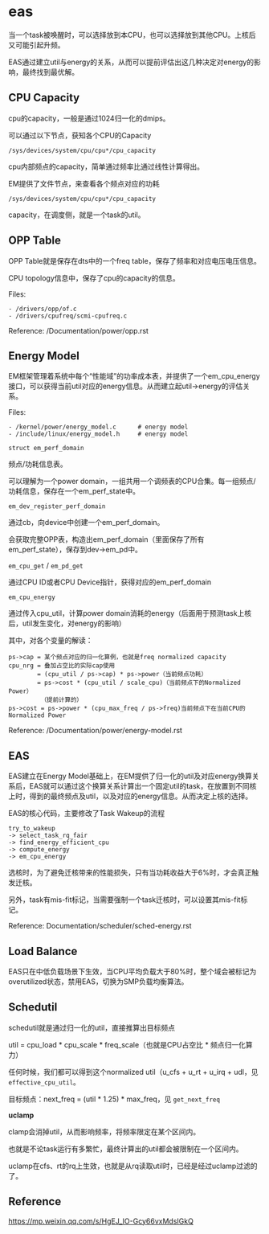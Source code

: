 # eas

当一个task被唤醒时，可以选择放到本CPU，也可以选择放到其他CPU。上核后又可能引起升频。

EAS通过建立util与energy的关系，从而可以提前评估出这几种决定对energy的影响，最终找到最优解。

## CPU Capacity

cpu的capacity，一般是通过1024归一化的dmips。

可以通过以下节点，获知各个CPU的Capacity

`/sys/devices/system/cpu/cpu*/cpu_capacity`

cpu内部频点的capacity，简单通过频率比通过线性计算得出。

EM提供了文件节点，来查看各个频点对应的功耗

`/sys/devices/system/cpu/cpu*/cpu_capacity`

capacity，在调度侧，就是一个task的util。

## OPP Table

OPP Table就是保存在dts中的一个freq table，保存了频率和对应电压电压信息。

CPU topology信息中，保存了cpu的capacity的信息。

Files:

```
- /drivers/opp/of.c
- /drivers/cpufreq/scmi-cpufreq.c
```

Reference: /Documentation/power/opp.rst

## Energy Model

EM框架管理着系统中每个“性能域”的功率成本表，并提供了一个em_cpu_energy接口，可以获得当前util对应的energy信息。从而建立起util->energy的评估关系。

Files:

```
- /kernel/power/energy_model.c		# energy model
- /include/linux/energy_model.h		# energy model
```

`struct em_perf_domain`

频点/功耗信息表。

可以理解为一个power domain，一组共用一个调频表的CPU合集。每一组频点/功耗信息，保存在一个em_perf_state中。

`em_dev_register_perf_domain`

通过cb，向device中创建一个em_perf_domain。

会获取完整OPP表，构造出em_perf_domain（里面保存了所有em_perf_state），保存到dev->em_pd中。

`em_cpu_get` / `em_pd_get`

通过CPU ID或者CPU Device指针，获得对应的em_perf_domain

`em_cpu_energy`

通过传入cpu_util，计算power domain消耗的energy（后面用于预测task上核后，util发生变化，对energy的影响）

其中，对各个变量的解读：

```
ps->cap = 某个频点对应的归一化算例，也就是freq normalized capacity
cpu_nrg = 叠加占空比的实际cap使用
        = (cpu_util / ps->cap) * ps->power（当前频点功耗）
        = ps->cost * (cpu_util / scale_cpu)（当前频点下的Normalized Power）
         （提前计算的）
ps->cost = ps->power * (cpu_max_freq / ps->freq)当前频点下在当前CPU的Normalized Power
```

Reference: /Documentation/power/energy-model.rst

## EAS

EAS建立在Energy Model基础上，在EM提供了归一化的util及对应energy换算关系后，EAS就可以通过这个换算关系计算出一个固定util的task，在放置到不同核上时，得到的最终频点及util，以及对应的energy信息。从而决定上核的选择。

EAS的核心代码，主要修改了Task Wakeup的流程

```
try_to_wakeup
-> select_task_rq_fair
-> find_energy_efficient_cpu
-> compute_energy
-> em_cpu_energy
```

选核时，为了避免迁核带来的性能损失，只有当功耗收益大于6%时，才会真正触发迁核。

另外，task有mis-fit标记，当需要强制一个task迁核时，可以设置其mis-fit标记。

Reference: Documentation/scheduler/sched-energy.rst

## Load Balance

EAS只在中低负载场景下生效，当CPU平均负载大于80%时，整个域会被标记为overutilized状态，禁用EAS，切换为SMP负载均衡算法。

## Schedutil

schedutil就是通过归一化的util，直接推算出目标频点

util = cpu_load * cpu_scale * freq_scale（也就是CPU占空比 * 频点归一化算力）

任何时候，我们都可以得到这个normalized util（u_cfs + u_rt + u_irq + udl，见 `effective_cpu_util`。

目标频点：next_freq = (util * 1.25) * max_freq，见 `get_next_freq`

**uclamp**

clamp会消掉util，从而影响频率，将频率限定在某个区间内。

也就是不论task运行有多繁忙，最终计算出的util都会被限制在一个区间内。

uclamp在cfs、rt的rq上生效，也就是从rq读取util时，已经是经过uclamp过滤的了。

## Reference

https://mp.weixin.qq.com/s/HgEJ_IO-Gcy66vxMdsIGkQ